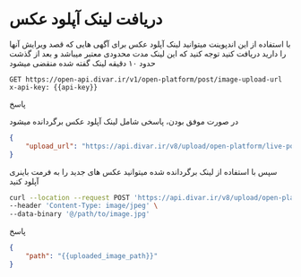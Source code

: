 # دریافت لینک آپلود عکس

با استفاده از این اندپوینت میتوانید لینک آپلود عکس برای آگهی هایی که قصد ویرایش آنها را دارید دریافت کنید
توجه کنید که این لینک مدت محدودی معتبر میباشد و بعد از گذشت حدود ۱۰ دقیقه لینک گفته شده منقضی میشود
<br />
```http request
GET https://open-api.divar.ir/v1/open-platform/post/image-upload-url
x-api-key: {{api-key}}
```

پاسخ

در صورت موفق بودن، پاسخی شامل لینک آپلود عکس برگردانده میشود


```json
{
    "upload_url": "https://api.divar.ir/v8/upload/open-platform/live-post-image/<token>"
}
```

سپس با استفاده از لینک برگردانده شده میتوانید عکس های جدید را به فرمت باینری آپلود کنید

```bash
curl --location --request POST 'https://api.divar.ir/v8/upload/open-platform/live-post-image/<token>' \
--header 'Content-Type: image/jpeg' \
--data-binary '@/path/to/image.jpg'
```

پاسخ
```json
{
    "path": "{{uploaded_image_path}}"
}
```

